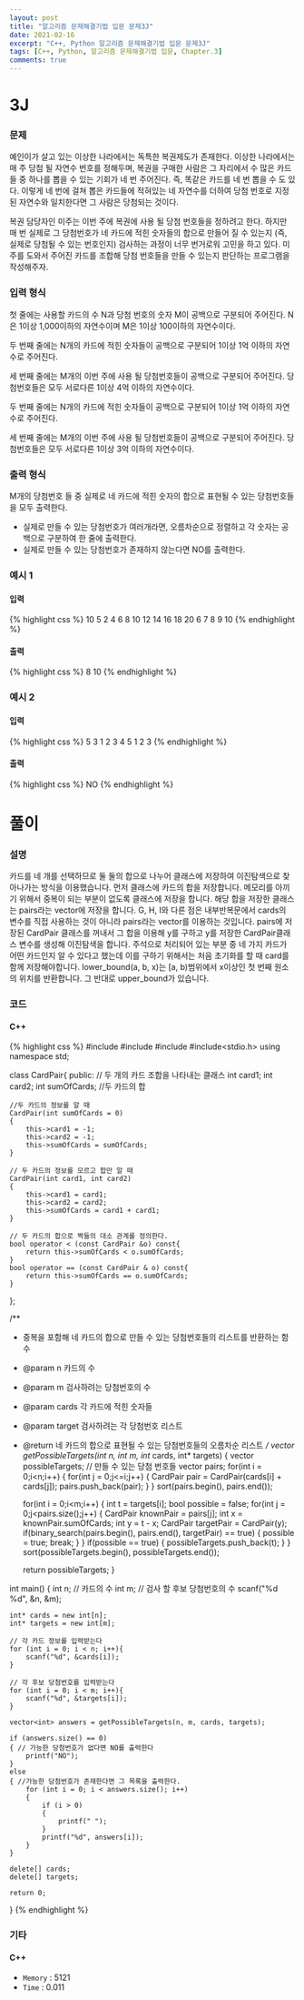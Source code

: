 ```yaml
---
layout: post
title: "알고리즘 문제해결기법 입문 문제3J"
date: 2021-02-16
excerpt: "C++, Python 알고리즘 문제해결기법 입문 문제3J"
tags: [C++, Python, 알고리즘 문제해결기법 입문, Chapter.3]
comments: true
---
```

# 3J

### 문제
예인이가 살고 있는 이상한 나라에서는 독특한 복권제도가 존재한다. 이상한 나라에서는 매 주 당첨 될 자연수 번호를 정해두며, 복권을 구매한 사람은 그 자리에서 수 많은 카드들 중 하나를 뽑을 수 있는 기회가 네 번 주어진다. 즉, 똑같은 카드를 네 번 뽑을 수 도 있다. 이렇게 네 번에 걸쳐 뽑은 카드들에 적혀있는 네 자연수를 더하여 당첨 번호로 지정된 자연수와 일치한다면 그 사람은 당첨되는 것이다.

복권 담당자인 미주는 이번 주에 복권에 사용 될 당첨 번호들을 정하려고 한다. 하지만 매 번 실제로 그 당첨번호가 네 카드에 적힌 숫자들의 합으로 만들어 질 수 있는지 (즉, 실제로 당첨될 수 있는 번호인지) 검사하는 과정이 너무 번거로워 고민을 하고 있다. 미주를 도와서 주어진 카드를 조합해 당첨 번호들을 만들 수 있는지 판단하는 프로그램을 작성해주자.

### 입력 형식
첫 줄에는 사용할 카드의 수 N과 당첨 번호의 숫자 M이 공백으로 구분되어 주어진다. N은 1이상 1,000이하의 자연수이며 M은 1이상 100이하의 자연수이다.

두 번째 줄에는 N개의 카드에 적힌 숫자들이 공백으로 구분되어 1이상 1억 이하의 자연수로 주어진다. 

세 번째 줄에는 M개의 이번 주에 사용 될 당첨번호들이 공백으로 구분되어 주어진다. 당첨번호들은 모두 서로다른 1이상 4억 이하의 자연수이다. 

두 번째 줄에는 N개의 카드에 적힌 숫자들이 공백으로 구분되어 1이상 1억 이하의 자연수로 주어진다. 

세 번째 줄에는 M개의 이번 주에 사용 될 당첨번호들이 공백으로 구분되어 주어진다. 당첨번호들은 모두 서로다른 1이상 3억 이하의 자연수이다. 

### 출력 형식
M개의 당첨번호 들 중 실제로 네 카드에 적힌 숫자의 합으로 표현될 수 있는 당첨번호들을 모두 출력한다.

- 실제로 만들 수 있는 당첨번호가 여러개라면, 오름차순으로 정렬하고 각 숫자는 공백으로 구분하여 한 줄에 출력한다.
- 실제로 만들 수 있는 당첨번호가 존재하지 않는다면 NO를 출력한다.

### 예시 1
#### 입력
{% highlight css %}
10 5
2 4 6 8 10 12 14 16 18 20
6 7 8 9 10
{% endhighlight %}
#### 출력
{% highlight css %}
8 10
{% endhighlight %}

### 예시 2
#### 입력
{% highlight css %}
5 3
1 2 3 4 5
1 2 3
{% endhighlight %}
#### 출력
{% highlight css %}
NO
{% endhighlight %}

# 풀이

### 설명
카드를 네 개를 선택하므로 둘 둘의 합으로 나누어 클래스에 저장하여 이진탐색으로 찾아나가는 방식을 이용했습니다. 먼저 클래스에 카드의 합을 저장합니다. 메모리를 아끼기 위해서 중복이 되는 부분이 없도록 클래스에 저장을 합니다. 해당 합을 저장한 클래스는 pairs라는 vector에 저장을 합니다. G, H, I와 다른 점은 내부반복문에서 cards의 변수를 직접 사용하는 것이 아니라 pairs라는 vector를 이용하는 것입니다. pairs에 저장된 CardPair 클래스를 꺼내서 그 합을 이용해 y를 구하고 y를 저장한 CardPair클래스 변수를 생성해 이진탐색을 합니다. 주석으로 처리되어 있는 부분 중 네 가지 카드가 어떤 카드인지 알 수 있다고 했는데 이를 구하기 위해서는 처음 초기화를 할 때 card를 함께 저장해야합니다. lower_bound(a, b, x)는 [a, b)범위에서 x이상인 첫 번째 원소의 위치를 반환합니다. 그 반대로 upper_bound가 있습니다. 

### 코드
#### C++
{% highlight css %}
#include<vector>
#include<algorithm>
#include<iostream>
#include<stdio.h>
using namespace std;

class CardPair{
public:
	// 두 개의 카드 조합을 나타내는 클래스
	int card1;
	int card2;
	int sumOfCards; //두 카드의 합

	//두 카드의 정보를 알 때
	CardPair(int sumOfCards = 0)
	{
		this->card1 = -1;
		this->card2 = -1;
		this->sumOfCards = sumOfCards;
	}

	// 두 카드의 정보를 모르고 합만 알 때
	CardPair(int card1, int card2)
	{
		this->card1 = card1;
		this->card2 = card2;
		this->sumOfCards = card1 + card1;
	}

	// 두 카드의 합으로 짝들의 대소 관계를 정의한다.
	bool operator < (const CardPair &o) const{
		return this->sumOfCards < o.sumOfCards;
	}
	bool operator == (const CardPair & o) const{
		return this->sumOfCards == o.sumOfCards;
	}
};

/**
* 중복을 포함해 네 카드의 합으로 만들 수 있는 당첨번호들의 리스트를 반환하는 함수
* @param n     카드의 수
* @param m     검사하려는 당첨번호의 수
* @param cards   각 카드에 적힌 숫자들
* @param target  검사하려는 각 당첨번호 리스트
* @return      네 카드의 합으로 표현될 수 있는 당첨번호들의 오름차순 리스트
*/
vector<int> getPossibleTargets(int n, int m, int* cards, int* targets)
{
	vector<int> possibleTargets; // 만들 수 있는 당첨 번호들
	vector<CardPair> pairs;
	for(int i = 0;i<n;i++)
	{
		for(int j = 0;j<=i;j++)
		{
			CardPair pair = CardPair(cards[i] + cards[j]);
			pairs.push_back(pair);
		}
	}
	sort(pairs.begin(), pairs.end());
	
	for(int i = 0;i<m;i++)
	{
		int t = targets[i];
		bool possible = false;
		for(int j = 0;j<pairs.size();j++)
		{
			CardPair knownPair = pairs[j];
			int x = knownPair.sumOfCards;
			int y = t - x;
			CardPair targetPair = CardPair(y);
			if(binary_search(pairs.begin(), pairs.end(), targetPair) == true)
			{
				possible = true;
				break;
			}
		}
		if(possible == true)
		{
			possibleTargets.push_back(t);
		}
	}
	sort(possibleTargets.begin(), possibleTargets.end());

	return possibleTargets;
}

int main()
{
	int n;	// 카드의 수 
	int m;	// 검사 할 후보 당첨번호의 수 
	scanf("%d %d", &n, &m);

	int* cards = new int[n];
	int* targets = new int[m];

	// 각 카드 정보를 입력받는다
	for (int i = 0; i < n; i++){
		scanf("%d", &cards[i]);
	}

	// 각 후보 당첨번호를 입력받는다
	for (int i = 0; i < m; i++){
		scanf("%d", &targets[i]);
	}
	
	vector<int> answers = getPossibleTargets(n, m, cards, targets);

	if (answers.size() == 0)
	{ // 가능한 당첨번호가 없다면 NO를 출력한다
		printf("NO");
	}
	else
	{ //가능한 당첨번호가 존재한다면 그 목록을 출력한다.
		for (int i = 0; i < answers.size(); i++)
		{
			if (i > 0)
			{
				printf(" ");
			}
			printf("%d", answers[i]);
		}
	}

	delete[] cards;
	delete[] targets;

	return 0;
}
{% endhighlight %}

### 기타
#### C++
- `Memory` : 5121
- `Time` : 0.011